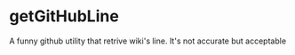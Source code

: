 getGitHubLine
=====

A funny github utility that retrive wiki's line. It's not accurate but acceptable
